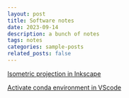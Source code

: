 ```yaml
---
layout: post
title: Software notes
date: 2023-09-14 
description: a bunch of notes
tags: notes
categories: sample-posts
related_posts: false
---
```


[Isometric projection in Inkscape](http://jeroenhoek.nl/articles/svg-and-isometric-projection.html)

[Activate conda environment in VScode](https://medium.com/@udiyosovzon/how-to-activate-conda-environment-in-vs-code-ce599497f20d)


